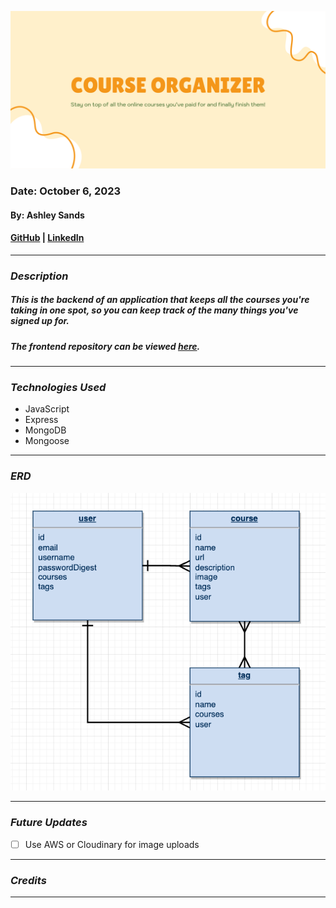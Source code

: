 ![Planning](images/header.png)

### Date: October 6, 2023

#### By: Ashley Sands

#### [GitHub](https://github.com/asands94) | [LinkedIn](https://www.linkedin.com/in/ashley-sands/)

---

### **_Description_**

##### This is the backend of an application that keeps all the courses you're taking in one spot, so you can keep track of the many things you've signed up for.

##### The frontend repository can be viewed [here](https://github.com/asands94/course-organizer-frontend).

---

### **_Technologies Used_**

- JavaScript
- Express
- MongoDB
- Mongoose

---

### **_ERD_**

![erd](images/erd.png)

---

### **_Future Updates_**

- [ ] Use AWS or Cloudinary for image uploads

---

### **_Credits_**

---
